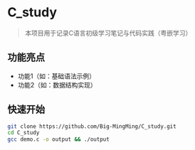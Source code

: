 # C_study
> 本项目用于记录C语言初级学习笔记与代码实践（粤嵌学习）

## 功能亮点
- 功能1（如：基础语法示例）
- 功能2（如：数据结构实现）

## 快速开始
```bash
git clone https://github.com/Big-MingMing/C_study.git
cd C_study
gcc demo.c -o output && ./output
